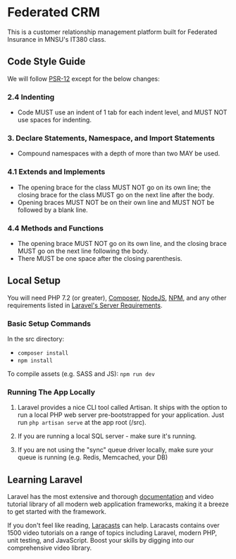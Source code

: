 # Federated CRM
This is a customer relationship management platform built for Federated Insurance in MNSU's IT380 class.

## Code Style Guide
We will follow [PSR-12](https://www.php-fig.org/psr/psr-12/) except for the below changes:

### 2.4 Indenting
- Code MUST use an indent of 1 tab for each indent level, and MUST NOT use spaces for indenting.

### 3. Declare Statements, Namespace, and Import Statements
- Compound namespaces with a depth of more than two MAY be used.

### 4.1 Extends and Implements
- The opening brace for the class MUST NOT go on its own line; the closing brace for the class MUST go on the next line after the body.
- Opening braces MUST NOT be on their own line and MUST NOT be followed by a blank line.

### 4.4 Methods and Functions
- The opening brace MUST NOT go on its own line, and the closing brace MUST go on the next line following the body.
- There MUST be one space after the closing parenthesis.

## Local Setup
You will need PHP 7.2 (or greater), [Composer](https://getcomposer.org/), [NodeJS](https://nodejs.org/en/), [NPM](https://www.npmjs.com/), and any other requirements listed in [Laravel's Server Requirements](https://laravel.com/docs/6.x#server-requirements).

### Basic Setup Commands
In the src directory:
- ``composer install``
- ``npm install``

To compile assets (e.g. SASS and JS): ``npm run dev``

### Running The App Locally
1. Laravel provides a nice CLI tool called Artisan. It ships with the option to run a local PHP web server pre-bootstrapped for your application. Just run `php artisan serve` at the app root (/src).

2. If you are running a local SQL server - make sure it's running.

3. If you are not using the "sync" queue driver locally, make sure your queue is running (e.g. Redis, Memcached, your DB)

## Learning Laravel
Laravel has the most extensive and thorough [documentation](https://laravel.com/docs) and video tutorial library of all modern web application frameworks, making it a breeze to get started with the framework.

If you don't feel like reading, [Laracasts](https://laracasts.com) can help. Laracasts contains over 1500 video tutorials on a range of topics including Laravel, modern PHP, unit testing, and JavaScript. Boost your skills by digging into our comprehensive video library.
